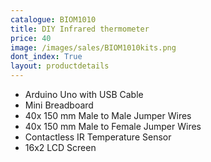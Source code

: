 ```yaml
---
catalogue: BIOM1010
title: DIY Infrared thermometer
price: 40
image: /images/sales/BIOM1010kits.png
dont_index: True
layout: productdetails
---
```


* Arduino Uno with USB Cable
* Mini Breadboard
* 40x 150 mm Male to Male Jumper Wires
* 40x 150 mm Male to Female Jumper Wires
* Contactless IR Temperature Sensor
* 16x2 LCD Screen
